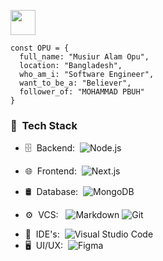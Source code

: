 <p>
  <a href="https://musiur.vercel.app" target="_blank">
    <img width="40em" height="40em" src="https://musiur-old.vercel.app/static/logo/musiur1.svg">
  </a>
</p>
 
```JS
const OPU = {
  full_name: "Musiur Alam Opu",
  location: "Bangladesh",
  who_am_i: "Software Engineer",
  want_to_be_a: "Believer",
  follower_of: "MOHAMMAD PBUH"
}
```



<h3> 🚀 &nbsp;Tech Stack</h3>


- 🗄 &nbsp;Backend:&nbsp;
  ![Node.js](https://img.shields.io/badge/-Node.js-0A1A2F?style=flat&logo=node.js)
- 🌐 &nbsp;Frontend:&nbsp;
  ![Next.js](https://img.shields.io/badge/-Next.js-0A1A2F?style=flat&logo=next.js)
  <!-- ![React](https://img.shields.io/badge/-React-0A1A2F?style=flat&logo=react) -->
  
- 🛢 &nbsp;Database:&nbsp;
  ![MongoDB](https://img.shields.io/badge/-MongoDB-0A1A2F?style=flat&logo=mongodb)
- ⚙️ &nbsp;VCS: &nbsp;
  ![Markdown](https://img.shields.io/badge/-Markdown-0A1A2F?style=flat&logo=markdown)
  ![Git](https://img.shields.io/badge/-Git-0A1A2F?style=flat&logo=git)
 <!-- ![GitHub](https://img.shields.io/badge/-GitHub-0A1A2F?style=flat&logo=github) -->
  
- 🔧 &nbsp;IDE's:&nbsp;
  ![Visual Studio Code](https://img.shields.io/badge/-Visual%20Studio%20Code-0A1A2F?style=flat&logo=visual-studio-code&logoColor=007ACC)
- 🖥 &nbsp;UI/UX:&nbsp;
  ![Figma](https://img.shields.io/badge/-Figma-0A1A2F?style=flat&logo=figma)
 <!-- ![AdobeXD](https://img.shields.io/badge/-AdobeXD-0A1A2F?style=flat&logo=adobe-xd)
  ![Framer](https://img.shields.io/badge/-Framer-0A1A2F?style=flat&logo=framer) -->
  

<!-- - 📱 &nbsp;Mobile:&nbsp;
  ![React Native](https://img.shields.io/badge/-React%20Native-0A1A2F?style=flat&logo=React&logoColor=00d8fd) -->

<!--   ![MySQL](https://img.shields.io/badge/-MySQL-0A1A2F?style=flat&logo=mysql&logoColor=00d8fd) -->
<!--   ![Postgresql](https://img.shields.io/badge/-Postgresql-0A1A2F?style=flat&logo=postgresql) -->






